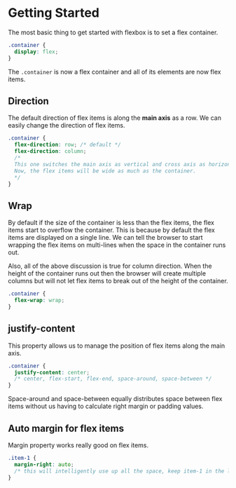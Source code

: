 # Getting Started
The most basic thing to get started with flexbox is to set a flex container.

```css
.container {
  display: flex; 
}
```
The `.container` is now a flex container and all of its elements are now flex items.

## Direction
The default direction of flex items is along the **main axis** as a row. We can easily change the direction of flex items.

```css
.container {
  flex-direction: row; /* default */
  flex-direction: column;
  /* 
  This one switches the main axis as vertical and cross axis as horizontal. 
  Now, the flex items will be wide as much as the container.
  */
}
```

## Wrap
By default if the size of the container is less than the flex items, the flex items start to overflow the container. This is because by default the flex items are displayed on a single line. We can tell the browser to start wrapping the flex items on multi-lines when the space in the container runs out.

Also, all of the above discussion is true for column direction. When the height of the container runs out then the browser will create multiple columns but will not let flex items to break out of the height of the container.

```css
.container {
  flex-wrap: wrap;
}
```

## justify-content
This property allows us to manage the position of flex items along the main axis. 

```css
.container {
  justify-content: center;
  /* center, flex-start, flex-end, space-around, space-between */
}
```
Space-around and space-between equally distributes space between flex items without us having to calculate right margin or padding values.

## Auto margin for flex items
Margin property works really good on flex items.

```css
.item-1 {
  margin-right: auto;
  /* this will intelligently use up all the space, keep item-1 in the left corner and push all the items to the right. We can specify auto margin on any item */
}
```
